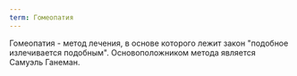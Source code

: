 ```yaml
---
term: Гомеопатия
---
```


Гомеопатия - метод лечения, в основе которого лежит закон "подобное излечивается подобным".
Основоположником метода является Самуэль Ганеман.